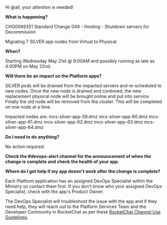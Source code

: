 Hi @all, your attention is needed!

**What is happening?**

CHG0069351 Standard Change 049 - Hosting - Shutdown servers for Decommission

Migrating 7 SILVER app nodes from Virtual to Physical

**When?**

Starting Wednesday May 21st @ 9:00AM and possibly running as late as 4:00PM on May 22nd.

**Will there be an impact on the Platform apps?**

SILVER pods will be drained from the impacted servers and re-scheduled to new nodes. Once the new node is drained and cordoned, the new replacement physical node will be brought online and put into service. Finally the old node will be removed from the cluster. This will be completed on one node at a time.

Impacted nodes are:
mcs-silver-app-59.dmz
mcs-silver-app-60.dmz
mcs-silver-app-61.dmz
mcs-silver-app-62.dmz
mcs-silver-app-63.dmz
mcs-silver-app-64.dmz

**Do I need to do anything?**

No action required.

**Check the #devops-alert channel for the announcement of when the change is complete and check the health of your app.**

**Where do I get help if my app doesn't work after the change is complete?**

Each Platform application has an assigned DevOps Specialist within the Ministry so contact them first. If you don't know who your assigned DevOps Specialist, check with the app's Product Owner.

The DevOps Specialist will troubleshoot the issue with the app and if they need help, they will reach out to the Platform Services Team and the Developer Community in RocketChat as per these [RocketChat Channel Use Guidelines](https://developer.gov.bc.ca/docs/default/component/bc-developer-guide/rocketchat/rocketchat-channel-descriptions/).
